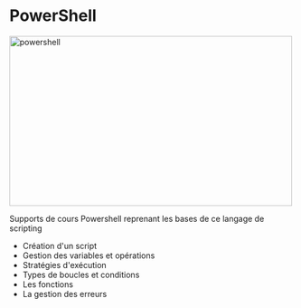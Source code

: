 # PowerShell

<img width="500" height="300" alt="powershell" src="https://github.com/user-attachments/assets/f1b2859d-c343-4b92-b3f3-fcde33193874" />


Supports de cours Powershell reprenant les bases de ce langage de scripting

-  Création d'un script
-  Gestion des variables et opérations
-  Stratégies d'exécution
-  Types de boucles et conditions
-  Les fonctions
-  La gestion des erreurs 

